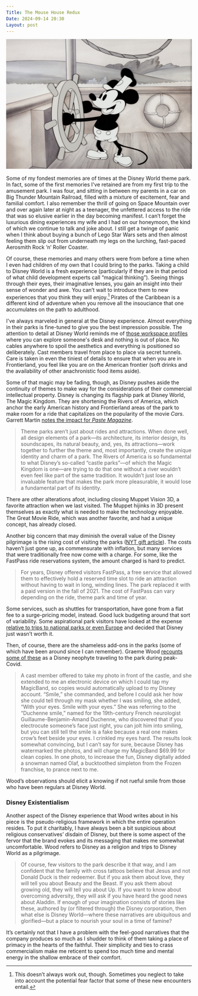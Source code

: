 ```yaml
---
Title: The Mouse House Redux
Date: 2024-09-14 20:30
Layout: post
---
```


![](/static/post-content/steamboat-willie.jpeg)

Some of my fondest memories are of times at the Disney World theme park. In fact, some of the first memories I've retained are from my first trip to the amusement park. I was four, and sitting in between my parents in a car on Big Thunder Mountain Railroad, filled with a mixture of excitement, fear and familial comfort. I also remember the thrill of going on Space Mountain over and over again later at night as a teenager, the unfettered access to the ride that was so elusive earlier in the day becoming manifest. I can’t forget the luxurious dining experiences my wife and I had on our honeymoon, the kind of which we continue to talk and joke about. I still get a twinge of panic when I think about buying a bunch of Lego Star Wars sets and then almost feeling them slip out from underneath my legs on the lurching, fast-paced Aerosmith Rock ’n’ Roller Coaster. 

Of course, these memories and many others were from before a time when I even had children of my own that I could bring to the parks. Taking a child to Disney World is a fresh experience (particularly if they are in that period of what child development experts call “magical thinking”). Seeing things through their eyes, their imaginative lenses, you gain an insight into their sense of wonder and awe. You can’t wait to introduce them to new experiences that you think they will enjoy.[^1] Pirates of the Caribbean is a different kind of adventure when you remove all the insouciance that one accumulates on the path to adulthood. 

<!--more-->

I've always marveled in general at the Disney experience. Almost everything in their parks is fine-tuned to give you the best impression possible. The attention to detail at Disney World reminds me of [those workspace profiles](https://www.makerstations.io) where you can explore someone's desk and nothing is out of place. No cables anywhere to spoil the aesthetics and everything is positioned so deliberately. Cast members travel from place to place via secret tunnels. Care is taken in even the tiniest of details to ensure that when you are in Frontierland, you feel like you are on the American frontier (soft drinks and the availability of other anachronistic food items aside).  

Some of that magic may be fading, though, as Disney pushes aside the continuity of themes to make way for the considerations of their commercial intellectual property. Disney is changing its flagship park at Disney World, The Magic Kingdom. They are shortening the Rivers of America, which anchor the early American history and Frontierland areas of the park to make room for a ride that capitalizes on the popularity of the movie *Cars*. Garrett Martin [notes the impact for *Paste Magazine*](https://www.pastemagazine.com/travel/disney-world/disney-world-replacing-rivers-of-america-or-muppetvision-3d-would-be-a-mistake). 

> Theme parks aren’t just about rides and attractions. When done well, all design elements of a park—its architecture, its interior design, its soundscapes, its natural beauty, and, yes, its attractions—work together to further the theme and, most importantly, create the unique identity and charm of a park. The Rivers of America is so fundamental to what Disney’s so-called “castle parks”—of which the Magic Kingdom is one—are trying to do that one without a river wouldn’t even feel like part of the same tradition. It wouldn’t just lose an invaluable feature that makes the park more pleasurable, it would lose a fundamental part of its identity.  
> 
There are other alterations afoot, including closing Muppet Vision 3D, a favorite attraction when we last visited. The Muppet hijinks in 3D present themselves as exactly what is needed to make the technology enjoyable. The Great Movie Ride, which was another favorite, and had a unique concept, has already closed. 

Another big concern that may diminish the overall value of the Disney pilgrimage is the rising cost of visiting the parks ([NYT gift article](https://www.nytimes.com/2024/08/20/business/disney-vacation-debt.html?unlocked_article_code=1.IU4.oy7m.oBhxYrOcsRDH&smid=url-share)). The costs haven’t just gone up, as commensurate with inflation, but many services that were traditionally free now come with a charge. For some, like the FastPass ride reservations system, the amount charged is hard to predict.

> For years, Disney offered visitors FastPass, a free service that allowed them to effectively hold a reserved time slot to ride an attraction without having to wait in long, winding lines. The park replaced it with a paid version in the fall of 2021. The cost of FastPass can vary depending on the ride, theme park and time of year.

Some services, such as shuttles for transportation, have gone from a flat fee to a surge-pricing model, instead. Good luck budgeting around that sort of variability. Some aspirational park visitors have looked at the expense [relative to trips to national parks or even Europe](https://www.nytimes.com/2024/08/09/travel/disney-vacation-cost.html) and decided that Disney just wasn’t worth it. 

Then, of course, there are the shameless add-ons in the parks (some of which have been around since I can remember). Graeme Wood [recounts some of these](https://www.theatlantic.com/culture/archive/2020/07/disney-world-during-pandemic-extremely-weird/614617/?gift=wUZ3PcjdVg-HDfUN8Ab-mXJv22qqLCzjjMftcbyVj4w&utm_source=copy-link&utm_medium=social&utm_campaign=share) as a Disney neophyte traveling to the park during peak-Covid. 

> A cast member offered to take my photo in front of the castle, and she extended to me an electronic device on which I could tap my MagicBand, so copies would automatically upload to my Disney account. “Smile,” she commanded, and before I could ask her how she could tell through my mask whether I was smiling, she added, “With your eyes. Smile with your eyes.” She was referring to the “Duchenne smile,” named for the 19th-century French neurologist Guillaume-Benjamin-Amand Duchenne, who discovered that if you electrocute someone’s face just right, you can jolt him into smiling, but you can still tell the smile is a fake because a real one makes crow’s feet beside your eyes. I crinkled my eyes hard. The results look somewhat convincing, but I can’t say for sure, because Disney has watermarked the photos, and will charge my MagicBand $69.99 for clean copies. In one photo, to increase the fun, Disney digitally added a snowman named Olaf, a bucktoothed simpleton from the Frozen franchise, to prance next to me.

Wood’s observations should elicit a knowing if not rueful smile from those who have been regulars at Disney World. 

### Disney Existentialism

Another aspect of the Disney experience that Wood writes about in his piece is the pseudo-religious framework in which the entire operation resides. To put it charitably, I have always been a bit suspicious about religious conservatives’ disdain of Disney, but there is some aspect of the fervor that the brand evokes and its messaging that makes me somewhat uncomfortable. Wood refers to Disney as a religion and trips to Disney World as a pilgrimage.

> Of course, few visitors to the park describe it that way, and I am confident that the family with cross tattoos believe that Jesus and not Donald Duck is their redeemer. But if you ask them about love, they will tell you about Beauty and the Beast. If you ask them about growing old, they will tell you about Up. If you want to know about overcoming adversity, they will ask if you have heard the good news about Aladdin. If enough of your imagination consists of stories like these, authored by (or filtered through) the Disney corporation, then what else is Disney World—where these narratives are ubiquitous and glorified—but a place to nourish your soul in a time of famine?

It’s certainly not that I have a problem with the feel-good narratives that the company produces so much as I shudder to think of them taking a place of primacy in the hearts of the faithful. Their simplicity and ties to crass commercialism make me reticent to spend too much time and mental energy in the shallow embrace of their comfort. 




[^1]:	This doesn’t always work out, though. Sometimes you neglect to take into account the potential fear factor that some of these new encounters entail.